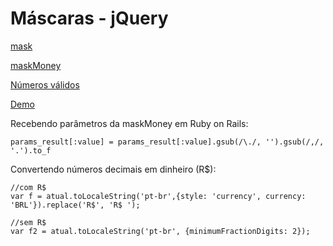 # Máscaras - jQuery

[mask](https://igorescobar.github.io/jQuery-Mask-Plugin/docs.html)

[maskMoney](http://plentz.github.io/jquery-maskmoney/)

[Números válidos](https://www.4devs.com.br/gerador_de_cpf)

[Demo](https://htmlpreview.github.io/?https://github.com/ValterAndrei/mask/blob/master/index.html)


Recebendo parâmetros da maskMoney em Ruby on Rails:

```
params_result[:value] = params_result[:value].gsub(/\./, '').gsub(/,/, '.').to_f
```

Convertendo números decimais em dinheiro (R$):

```
//com R$
var f = atual.toLocaleString('pt-br',{style: 'currency', currency: 'BRL'}).replace('R$', 'R$ ');

//sem R$
var f2 = atual.toLocaleString('pt-br', {minimumFractionDigits: 2});
```
